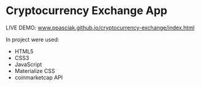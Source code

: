 # Cryptocurrency Exchange App

LIVE DEMO: www.ppasciak.github.io/cryptocurrency-exchange/index.html

In project were used:
- HTML5
- CSS3
- JavaScript
- Materialize CSS
- coinmarketcap API

